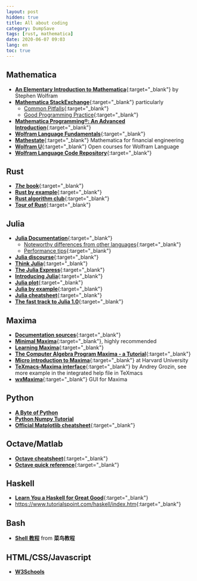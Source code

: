 ```yaml
---
layout: post
hidden: true
title: All about coding
category: DumpSave
tags: [rust, mathematica]
date: 2020-06-07 09:03
lang: en
toc: true
---
```

## Mathematica
* [**An Elementary Introduction to Mathematica**](https://www.wolfram.com/language/elementary-introduction/2nd-ed/){:target="_blank"} by Stephen Wolfram
* [**Mathematica StackExchange**](https://mathematica.stackexchange.com/){:target="_blank"} particularly
  * [Common Pitfalls](https://mathematica.stackexchange.com/questions/18393/what-are-the-most-common-pitfalls-awaiting-new-users){:target="_blank"}
  * [Good Programming Practice](https://mathematica.stackexchange.com/questions/18/where-can-i-find-examples-of-good-mathematica-programming-practice){:target="_blank"}
* [**Mathematica Programming®: An Advanced Introduction**](http://www.mathprogramming-intro.org/){:target="_blank"}
* [**Wolfram Language Fundamentals**](http://library.wolfram.com/infocenter/MathSource/5216/){:target="_blank"}
* [**Mathestate**](http://www.mathestate.com/){:target="_blank"} Mathematica for financial engineering
* [**Wolfram U**](http://www.wolfram.com/wolfram-u/){:target="_blank"}  Open courses for Wolfram Language
* [**Wolfram Language Code Repository**](http://www.wolfram.com/language/gallery/){:target="_blank"}

## Rust
* [***The* book**](https://doc.rust-lang.org/book/){:target="_blank"}
* [**Rust by example**](https://doc.rust-lang.org/stable/rust-by-example/){:target="_blank"}
* [**Rust algorithm club**](https://rust-algo.club/index.html){:target="_blank"}
* [**Tour of Rust**](https://tourofrust.com/){:target="_blank"}

## Julia
* [**Julia Documentation**](https://docs.julialang.org/en/v1/){:target="_blank"}
  * [Noteworthy differences from other languages](https://docs.julialang.org/en/v1/manual/noteworthy-differences/index.html){:target="_blank"}
  * [Performance tips](https://docs.julialang.org/en/v1/manual/performance-tips/){:target="_blank"}
* [**Julia discourse**](https://discourse.julialang.org/){:target="_blank"}
* [**Think Julia**](https://benlauwens.github.io/ThinkJulia.jl/latest/book.html){:target="_blank"}
* [**The Julia Express**](http://bogumilkaminski.pl/files/julia_express.pdf){:target="_blank"}
* [**Introducing Julia**](https://en.wikibooks.org/wiki/Introducing_Julia/){:target="_blank"}
* [**Julia plot**](http://docs.juliaplots.org/latest/tutorial/#tutorial-1){:target="_blank"}
* [**Julia by example**](https://juliabyexample.helpmanual.io/){:target="_blank"}
* [**Julia cheatsheet**](https://cheatsheets.quantecon.org/julia-cheatsheet.html){:target="_blank"}
* [**The fast track to Julia 1.0**](https://juliadocs.github.io/Julia-Cheat-Sheet/){:target="_blank"}

## Maxima
* [**Documentation sources**](http://maxima.sourceforge.net/documentation.html){:target="_blank"}
* [**Minimal Maxima**](http://maxima.sourceforge.net/documentation.html){:target="_blank"}, highly recommended
* [**Learning Maxima**](https://aty.sdsu.edu/bibliog/latex/maxima/intro.html){:target="_blank"}
* [**The Computer Algebra Program Maxima - a Tutorial**](http://maxima.sourceforge.net/docs/tutorial/en/gaertner-tutorial-revision/Contents.htm){:target="_blank"}
* [**Micro introduction to Maxima**](http://www.math.harvard.edu/computing/maxima/){:target="_blank"} at Harvard University
* [**TeXmacs-Maxima interface**](http://www.texmacs.org/tmweb/documents/tutorials/maxima-tutorial/maxima-tutorial.en.html){:target="_blank"} by Andrey Grozin, see more example in the integrated help file in TeXmacs
* [**wxMaxima**](https://wxmaxima-developers.github.io/wxmaxima/){:target="_blank"} GUI for Maxima

## Python
* [**A Byte of Python**](https://python.swaroopch.com/)
* [**Python Numpy Tutorial**](http://cs231n.github.io/python-numpy-tutorial/)
* [**Official Matplotlib cheatsheet**](https://github.com/matplotlib/cheatsheets){:target="_blank"}

## Octave/Matlab
* [**Octave cheatsheet**](https://gist.github.com/obstschale/7320846){:target="_blank"}
* [**Octave quick reference**](https://www.lehman.edu/academics/cmacs/documents/refcard-a4.pdf){:target="_blank"}

## Haskell
* [**Learn You a Haskell for Great Good**](http://learnyouahaskell.com/){:target="_blank"}
* <https://www.tutorialspoint.com/haskell/index.htm>{:target="_blank"}

## Bash
* [**Shell 教程**](https://www.runoob.com/linux/linux-shell.html) from **菜鸟教程**
  
## HTML/CSS/Javascript
* [**W3Schools**](https://www.w3schools.com/)